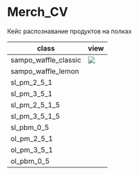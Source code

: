 # Merch_CV
Кейс распознавание продуктов на полках

| class                | view |
|----------------------|------|
| sampo_waffle_classic |<image src="vafles.png">|
| sampo_waffle_lemon   |      |
| sl_pm_2_5_1          |      |
| sl_pm_3_5_1          |      |
| sl_pm_2_5_1_5        |      |
| sl_pm_3_5_1_5        |      |
| sl_pbm_0_5           |      |
| ol_pm_2_5_1          |      |
| ol_pm_3_5_1          |      |
| ol_pbm_0_5           |      |
